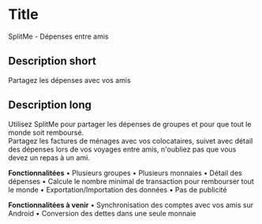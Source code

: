 # Title

SplitMe - Dépenses entre amis

## Description short

Partagez les dépenses avec vos amis

## Description long

Utilisez SplitMe pour partager les dépenses de groupes et pour que tout le monde soit remboursé.<br />Partagez les factures de ménages avec vos colocataires, suivet avec détail des dépenses lors de vos voyages entre amis, n'oubliez pas que vous devez un repas à un ami.

<b>Fonctionnalitées</b>
&#8226; Plusieurs groupes
&#8226; Plusieurs monnaies
&#8226; Détail des dépenses
&#8226; Calcule le nombre minimal de transaction pour rembourser tout le monde
&#8226; Exportation/Importation des données
&#8226; Pas de publicité

<b>Fonctionnalitées à venir</b>
&#8226; Synchronisation des comptes avec vos amis sur Android
&#8226; Conversion des dettes dans une seule monnaie
